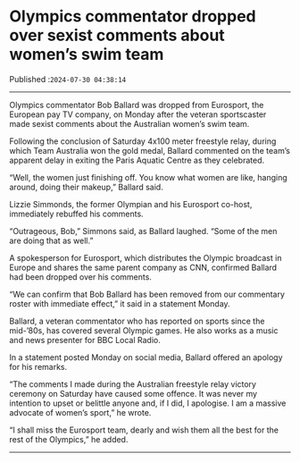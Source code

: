 # Olympics commentator dropped over sexist comments about women’s swim team

Published :`2024-07-30 04:38:14`

---

Olympics commentator Bob Ballard was dropped from Eurosport, the European pay TV company, on Monday after the veteran sportscaster made sexist comments about the Australian women’s swim team.

Following the conclusion of Saturday 4x100 meter freestyle relay, during which Team Australia won the gold medal, Ballard commented on the team’s apparent delay in exiting the Paris Aquatic Centre as they celebrated.

“Well, the women just finishing off. You know what women are like, hanging around, doing their makeup,” Ballard said.

Lizzie Simmonds, the former Olympian and his Eurosport co-host, immediately rebuffed his comments.

“Outrageous, Bob,” Simmons said, as Ballard laughed. “Some of the men are doing that as well.”

A spokesperson for Eurosport, which distributes the Olympic broadcast in Europe and shares the same parent company as CNN, confirmed Ballard had been dropped over his comments.

“We can confirm that Bob Ballard has been removed from our commentary roster with immediate effect,” it said in a statement Monday.

Ballard, a veteran commentator who has reported on sports since the mid-’80s, has covered several Olympic games. He also works as a music and news presenter for BBC Local Radio.

In a statement posted Monday on social media, Ballard offered an apology for his remarks.

“The comments I made during the Australian freestyle relay victory ceremony on Saturday have caused some offence. It was never my intention to upset or belittle anyone and, if I did, I apologise. I am a massive advocate of women’s sport,” he wrote.

“I shall miss the Eurosport team, dearly and wish them all the best for the rest of the Olympics,” he added.

---

